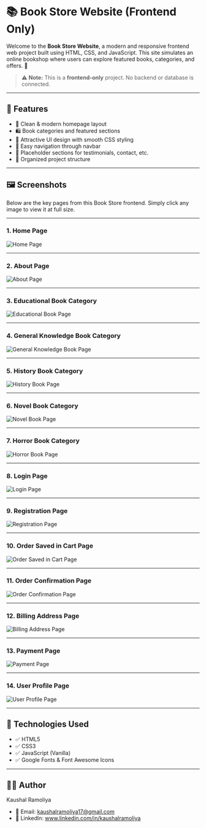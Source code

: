 # 📚 Book Store Website (Frontend Only)

Welcome to the **Book Store Website**, a modern and responsive frontend web project built using HTML, CSS, and JavaScript. This site simulates an online bookshop where users can explore featured books, categories, and offers. 🚀

> ⚠️ **Note:** This is a **frontend-only** project. No backend or database is connected.

---

## 🌟 Features

- 📘 Clean & modern homepage layout
- 🛍️ Book categories and featured sections
- 🎨 Attractive UI design with smooth CSS styling
- 🧭 Easy navigation through navbar
- 💬 Placeholder sections for testimonials, contact, etc.
- 📂 Organized project structure

---

## 🖼️ Screenshots

Below are the key pages from this Book Store frontend. Simply click any image to view it at full size.

---

### 1. Home Page
![Home Page](./Website%20Image/Home%20Page.png)

---

### 2. About Page
![About Page](./Website%20Image/About%20Page.png)

---

### 3. Educational Book Category
![Educational Book Page](./Website%20Image/Educational%20Book%20Page.png)

---

### 4. General Knowledge Book Category
![General Knowledge Book Page](./Website%20Image/Genral%20knowledged%20Book%20Page.png)

---

### 5. History Book Category
![History Book Page](./Website%20Image/History%20Book%20Page.png)

---

### 6. Novel Book Category
![Novel Book Page](./Website%20Image/Novel%20Book%20Page.png)

---

### 7. Horror Book Category
![Horror Book Page](./Website%20Image/horror%20Book%20Page.png)

---

### 8. Login Page
![Login Page](./Website%20Image/Login%20Page.png)

---

### 9. Registration Page
![Registration Page](./Website%20Image/Registration%20Page.png)

---

### 10. Order Saved in Cart Page
![Order Saved in Cart Page](./Website%20Image/Order%20saved%20in%20the%20cart%20Page.png)

---

### 11. Order Confirmation Page
![Order Confirmation Page](./Website%20Image/Order%20Confirmation%20Page.png)

---

### 12. Billing Address Page
![Billing Address Page](./Website%20Image/Billing%20Address%20Page.png)

---

### 13. Payment Page
![Payment Page](./Website%20Image/Payment%20Page.png)

---

### 14. User Profile Page
![User Profile Page](./Website%20Image/User%20Profile%20Page.png)


---

## 🚀 Technologies Used

- ✅ HTML5
- ✅ CSS3
- ✅ JavaScript (Vanilla)
- ✅ Google Fonts & Font Awesome Icons

---

## 👨‍💻 Author
Kaushal Ramoliya
- 📧 Email: kaushalramoliya17@gmail.com
- 🔗 LinkedIn: www.linkedin.com/in/kaushalramoliya

